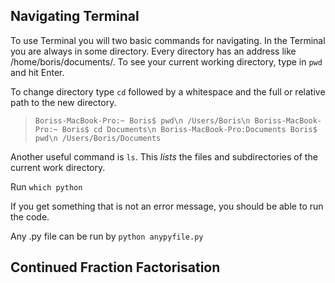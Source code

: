 ## Navigating Terminal

To use Terminal you will two basic commands for navigating.
In the Terminal you are always in some directory. Every directory has an address like /home/boris/documents/.
To see your current working directory, type in `pwd` and hit Enter.

To change directory type `cd` followed by a whitespace and the full or relative path to the new directory.

> `Boriss-MacBook-Pro:~ Boris$ pwd\n
> /Users/Boris\n
> Boriss-MacBook-Pro:~ Boris$ cd Documents\n
> Boriss-MacBook-Pro:Documents Boris$ pwd\n
> /Users/Boris/Documents`

Another useful command is `ls`. This *lists* the files and subdirectories of the current work directory. 

Run 
`which python`

If you get something that is not an error message, you should be able to run the code.

Any .py file can be run by
`python anypyfile.py`

## Continued Fraction Factorisation

